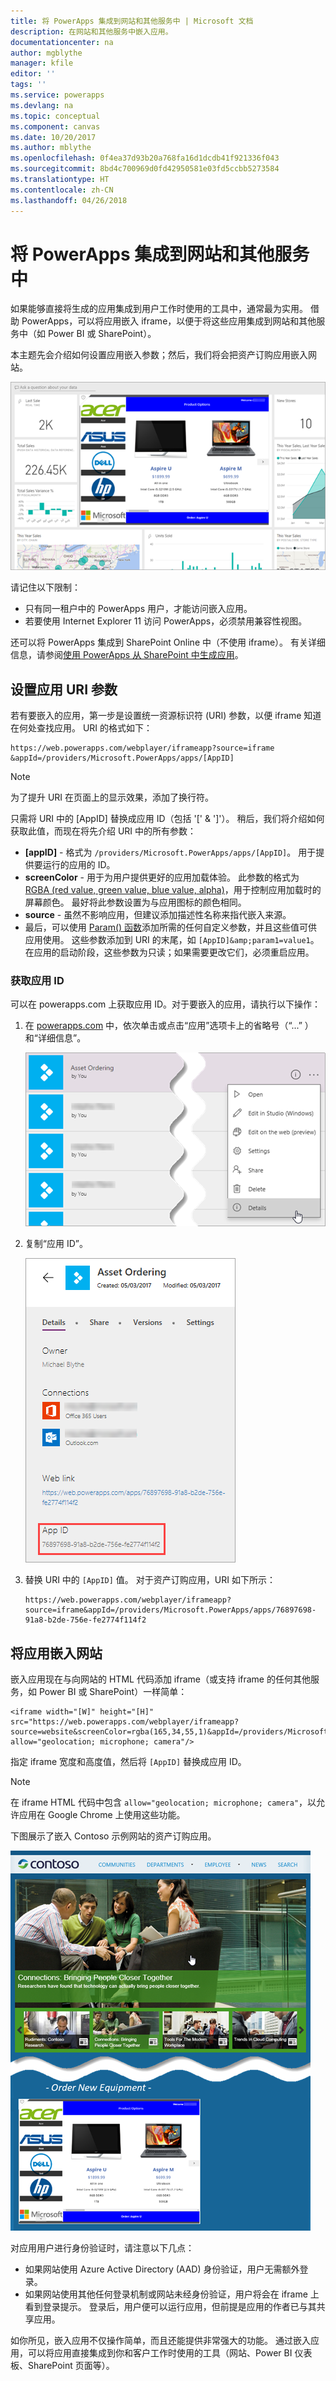```yaml
---
title: 将 PowerApps 集成到网站和其他服务中 | Microsoft 文档
description: 在网站和其他服务中嵌入应用。
documentationcenter: na
author: mgblythe
manager: kfile
editor: ''
tags: ''
ms.service: powerapps
ms.devlang: na
ms.topic: conceptual
ms.component: canvas
ms.date: 10/20/2017
ms.author: mblythe
ms.openlocfilehash: 0f4ea37d93b20a768fa16d1dcdb41f921336f043
ms.sourcegitcommit: 8bd4c700969d0fd42950581e03fd5ccbb5273584
ms.translationtype: HT
ms.contentlocale: zh-CN
ms.lasthandoff: 04/26/2018
---
```

# <a name="integrate-powerapps-into-websites-and-other-services"></a>将 PowerApps 集成到网站和其他服务中
如果能够直接将生成的应用集成到用户工作时使用的工具中，通常最为实用。 借助 PowerApps，可以将应用嵌入 iframe，以便于将这些应用集成到网站和其他服务中（如 Power BI 或 SharePoint）。

本主题先会介绍如何设置应用嵌入参数；然后，我们将会把资产订购应用嵌入网站。

![嵌入了应用的 Power BI 仪表板](./media/embed-apps-dev/embed-dashboard.png)

请记住以下限制：

* 只有同一租户中的 PowerApps 用户，才能访问嵌入应用。
* 若要使用 Internet Explorer 11 访问 PowerApps，必须禁用兼容性视图。

还可以将 PowerApps 集成到 SharePoint Online 中（不使用 iframe）。 有关详细信息，请参阅[使用 PowerApps 从 SharePoint 中生成应用](../canvas-apps/generate-app-from-sharepoint-list-interface.md)。

## <a name="set-uri-parameters-for-your-app"></a>设置应用 URI 参数
若有要嵌入的应用，第一步是设置统一资源标识符 (URI) 参数，以便 iframe 知道在何处查找应用。 URI 的格式如下：

```
https://web.powerapps.com/webplayer/iframeapp?source=iframe
&appId=/providers/Microsoft.PowerApps/apps/[AppID]
```

> [!NOTE]
> 为了提升 URI 在页面上的显示效果，添加了换行符。

只需将 URI 中的 [AppID] 替换成应用 ID（包括 '[' & ']'）。 稍后，我们将介绍如何获取此值，而现在将先介绍 URI 中的所有参数：

* **[appID]** - 格式为 `/providers/Microsoft.PowerApps/apps/[AppID]`。 用于提供要运行的应用的 ID。
* **screenColor** - 用于为用户提供更好的应用加载体验。 此参数的格式为 [RGBA (red value, green value, blue value, alpha)](../canvas-apps/functions/function-colors.md)，用于控制应用加载时的屏幕颜色。 最好将此参数设置为与应用图标的颜色相同。
* **source** - 虽然不影响应用，但建议添加描述性名称来指代嵌入来源。
* 最后，可以使用 [Param() 函数](../canvas-apps/functions/function-param.md)添加所需的任何自定义参数，并且这些值可供应用使用。 这些参数添加到 URI 的末尾，如 `[AppID]&amp;param1=value1`。 在应用的启动阶段，这些参数为只读；如果需要更改它们，必须重启应用。

### <a name="get-the-app-id"></a>获取应用 ID
可以在 powerapps.com 上获取应用 ID。对于要嵌入的应用，请执行以下操作：

1. 在 [powerapps.com](https://powerapps.microsoft.com) 中，依次单击或点击“应用”选项卡上的省略号（“...” ）和“详细信息”。
   
    ![转到应用详细信息](./media/embed-apps-dev/details.png)
2. 复制“应用 ID”。
   
    ![从“详细信息”中复制应用 ID](./media/embed-apps-dev/app-id.png)
3. 替换 URI 中的 `[AppID]` 值。 对于资产订购应用，URI 如下所示：
   
    ```
    https://web.powerapps.com/webplayer/iframeapp?source=iframe&appId=/providers/Microsoft.PowerApps/apps/76897698-91a8-b2de-756e-fe2774f114f2
    ```

## <a name="embed-your-app-in-a-website"></a>将应用嵌入网站
嵌入应用现在与向网站的 HTML 代码添加 iframe（或支持 iframe 的任何其他服务，如 Power BI 或 SharePoint）一样简单：

```
<iframe width="[W]" height="[H]" src="https://web.powerapps.com/webplayer/iframeapp?source=website&screenColor=rgba(165,34,55,1)&appId=/providers/Microsoft.PowerApps/apps/[AppID]" allow="geolocation; microphone; camera"/>
```

指定 iframe 宽度和高度值，然后将 `[AppID]` 替换成应用 ID。

> [!NOTE]
> 在 iframe HTML 代码中包含 `allow="geolocation; microphone; camera"`，以允许应用在 Google Chrome 上使用这些功能。

下图展示了嵌入 Contoso 示例网站的资产订购应用。

![嵌入了应用的 Contoso 网站](./media/embed-apps-dev/contoso-website.png)

对应用用户进行身份验证时，请注意以下几点：

* 如果网站使用 Azure Active Directory (AAD) 身份验证，用户无需额外登录。
* 如果网站使用其他任何登录机制或网站未经身份验证，用户将会在 iframe 上看到登录提示。 登录后，用户便可以运行应用，但前提是应用的作者已与其共享应用。

如你所见，嵌入应用不仅操作简单，而且还能提供非常强大的功能。 通过嵌入应用，可以将应用直接集成到你和客户工作时使用的工具（网站、Power BI 仪表板、SharePoint 页面等）。

